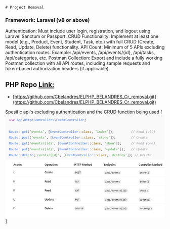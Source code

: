    # Project Removal 

### Framework: Laravel (v8 or above)
Authentication: Must include user login, registration, and logout using Laravel Sanctum or Passport.
CRUD Functionality: Implement at least one model (e.g., Product, Event, Student, Task, etc.) with full CRUD (Create, Read, Update, Delete) functionality.
API Count:
Minimum of 5 APIs excluding authentication routes.
Example: /api/events, /api/events/{id}, /api/tasks, /api/categories, etc.
Postman Collection:
Export and include a fully working Postman collection with all API routes, including sample requests and token-based authorization headers (if applicable).

## PHP Repo [Link:](https://github.com/Cbelandres/ELPHP_BELANDRES_Cr_removal.git)
* [https://github.com/Cbelandres/ELPHP_BELANDRES_Cr_removal.git](https://github.com/Cbelandres/ELPHP_BELANDRES_Cr_removal.git)

Spesific api's excluding authentication and the CRUD function being used
[![screenshots](./resources/images/5API.png)
![screenshots](./resources/images/CRUD.png)]





